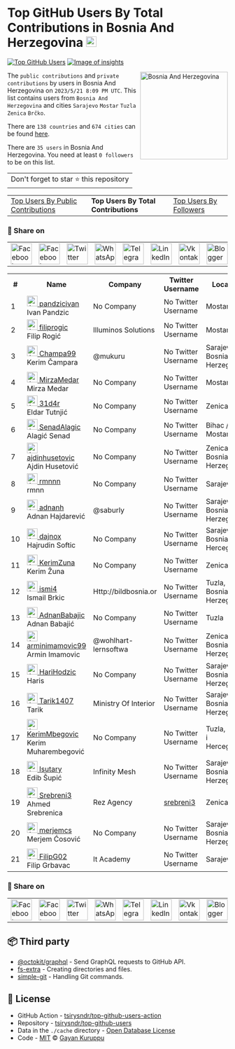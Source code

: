 # Top GitHub Users By Total Contributions in Bosnia And Herzegovina [<img alt="Image of insights" src="https://github.com/gayanvoice/insights/blob/master/graph/373383893/small/week.png" height="24">](https://github.com/gayanvoice/insights/blob/master/readme/373383893/week.md)
[![Top GitHub Users](https://github.com/gayanvoice/top-github-users/actions/workflows/action.yml/badge.svg)](https://github.com/gayanvoice/top-github-users/actions/workflows/action.yml) [![Image of insights](https://github.com/gayanvoice/insights/blob/master/svg/373383893/badge.svg)](https://github.com/gayanvoice/insights/blob/master/readme/373383893/week.md)

<a href="https://gayanvoice.github.io/top-github-users/index.html">
	<img align="right" width="200" src="https://upload.wikimedia.org/wikipedia/commons/b/bf/Flag_of_Bosnia_and_Herzegovina.svg" alt="Bosnia And Herzegovina">
</a>

The `public contributions` and `private contributions` by users in Bosnia And Herzegovina on `2023/5/21 8:09 PM UTC`. This list contains users from `Bosnia And Herzegovina` and cities `Sarajevo` `Mostar` `Tuzla` `Zenica` `Brčko`.

There are `138 countries` and `674 cities` can be found [here](https://github.com/tsirysndr/top-github-users).

There are `35 users`  in Bosnia And Herzegovina. You need at least `0 followers` to be on this list.

<table>
	<tr>
		<td>
			Don't forget to star ⭐ this repository
		</td>
	</tr>
</table>

<table>
	<tr>
		<td>
			<a href="https://github.com/tsirysndr/top-github-users/blob/main/markdown/public_contributions/bosnia_and_herzegovina.md">Top Users By Public Contributions</a>
		</td>
		<td>
			<strong>Top Users By Total Contributions</strong>
		</td>
		<td>
			<a href="https://github.com/tsirysndr/top-github-users/blob/main/markdown/followers/bosnia_and_herzegovina.md">Top Users By Followers</a>
		</td>
	</tr>
</table>

### 🚀 Share on

<table>
	<tr>
		<td>
			<a href="https://web.facebook.com/sharer.php?t=Top%20GitHub%20Users%20By%20Total%20Contributions%20in%20Bosnia%20And%20Herzegovina&u=https://github.com/tsirysndr/top-github-users/blob/main/markdown/total_contributions/bosnia_and_herzegovina.md&_rdc=1&_rdr">
				<img src="https://github.com/gayanvoice/github-active-users-monitor/raw/master/public/images/icons/facebook.svg" height="48" width="48" alt="Facebook"/>
			</a>
		</td>
		<td>
			<a href="https://www.facebook.com/dialog/send?link=https://github.com/tsirysndr/top-github-users/blob/main/markdown/total_contributions/bosnia_and_herzegovina.md&app_id=291494419107518&redirect_uri=https://github.com/tsirysndr/top-github-users/blob/main/markdown/total_contributions/bosnia_and_herzegovina.md">
				<img src="https://github.com/gayanvoice/github-active-users-monitor/raw/master/public/images/icons/facebook_messenger.svg" height="48" width="48" alt="Facebook Messenger"/>
			</a>
		</td>
		<td>
			<a href="https://twitter.com/intent/tweet?text=Top%20GitHub%20Users%20By%20Total%20Contributions%20in%20Bosnia%20And%20Herzegovina&url=https://github.com/tsirysndr/top-github-users/blob/main/markdown/total_contributions/bosnia_and_herzegovina.md">
				<img src="https://github.com/gayanvoice/github-active-users-monitor/raw/master/public/images/icons/twitter.svg" height="48" width="48" alt="Twitter"/>
			</a>
		</td>
		<td>
			<a href="https://web.whatsapp.com/send?text=Top%20GitHub%20Users%20By%20Total%20Contributions%20in%20Bosnia%20And%20Herzegovina https://github.com/tsirysndr/top-github-users/blob/main/markdown/total_contributions/bosnia_and_herzegovina.md">
				<img src="https://github.com/gayanvoice/github-active-users-monitor/blob/master/public/images/icons/whatsapp.svg" height="48" width="48" alt="WhatsApp"/>
			</a>
		</td>
		<td>
			<a href="https://t.me/share/url?url=https://github.com/tsirysndr/top-github-users/blob/main/markdown/total_contributions/bosnia_and_herzegovina.md&text=Top%20GitHub%20Users%20By%20Total%20Contributions%20in%20Bosnia%20And%20Herzegovina">
				<img src="https://github.com/gayanvoice/github-active-users-monitor/blob/master/public/images/icons/telegram.svg" height="48" width="48" alt="Telegram"/>
			</a>
		</td>
		<td>
			<a href="https://www.linkedin.com/shareArticle?title=Top%20GitHub%20Users%20By%20Total%20Contributions%20in%20Bosnia%20And%20Herzegovina&url=https://github.com/tsirysndr/top-github-users/blob/main/markdown/total_contributions/bosnia_and_herzegovina.md">
				<img src="https://github.com/gayanvoice/github-active-users-monitor/blob/master/public/images/icons/linkedin.svg" height="48" width="48" alt="LinkedIn"/>
			</a>
		</td>
		<td>
			<a href="https://vk.com/share.php?url=https://github.com/tsirysndr/top-github-users/blob/main/markdown/total_contributions/bosnia_and_herzegovina.md">
				<img src="https://github.com/gayanvoice/github-active-users-monitor/blob/master/public/images/icons/vkontakte.svg" height="48" width="48" alt="Vkontakte"/>
			</a>
		</td>
		<td>
			<a href="https://www.blogger.com/blog-this.g?n=List%20of%20most%20active%20github%20users%20based%20on%20total%20contributions%20by%20country&t=Top%20GitHub%20Users%20By%20Total%20Contributions%20in%20Bosnia%20And%20Herzegovina&u=https://github.com/tsirysndr/top-github-users/blob/main/markdown/total_contributions/bosnia_and_herzegovina.md">
				<img src="https://github.com/gayanvoice/github-active-users-monitor/blob/master/public/images/icons/blogger.svg" height="48" width="48" alt="Blogger"/>
			</a>
		</td>
		<td>
			<a href="https://wordpress.com/wp-admin/press-this.php?u=https://github.com/tsirysndr/top-github-users/blob/main/markdown/total_contributions/bosnia_and_herzegovina.md&t=Top%20GitHub%20Users%20By%20Total%20Contributions%20in%20Bosnia%20And%20Herzegovina&s=List%20of%20most%20active%20github%20users%20based%20on%20total%20contributions%20by%20country&i=">
				<img src="https://github.com/gayanvoice/github-active-users-monitor/blob/master/public/images/icons/wordpress.svg" height="48" width="48" alt="Wordpress"/>
			</a>
		</td>
		<td>
			<a href="mailto:recipient name?cc=cc&bcc=bcc&subject=Top%20GitHub%20Users%20By%20Total%20Contributions%20in%20Bosnia%20And%20Herzegovina&body=List%20of%20most%20active%20github%20users%20based%20on%20total%20contributions%20by%20country-https://github.com/tsirysndr/top-github-users/blob/main/markdown/total_contributions/bosnia_and_herzegovina.md">
				<img src="https://github.com/gayanvoice/github-active-users-monitor/blob/master/public/images/icons/gmail.svg" height="48" width="48" alt="Email"/>
			</a>
		</td>
		<td>
			<a href="https://www.reddit.com/submit?title=Top%20GitHub%20Users%20By%20Total%20Contributions%20in%20Bosnia%20And%20Herzegovina&url=https://github.com/tsirysndr/top-github-users/blob/main/markdown/total_contributions/bosnia_and_herzegovina.md">
				<img src="https://github.com/gayanvoice/github-active-users-monitor/blob/master/public/images/icons/reddit.svg" height="48" width="48" alt="Reddit"/>
			</a>
		</td>
	</tr>
</table>

<table>
	<tr>
		<th>#</th>
		<th>Name</th>
		<th>Company</th>
		<th>Twitter Username</th>
		<th>Location</th>
		<th>Public Contributions</th>
		<th>Total Contributions</th>
	</tr>
	<tr>
		<td>1</td>
		<td>
			<a href="https://github.com/pandzicivan">
				<img src="https://avatars.githubusercontent.com/u/13085426?s=72&u=154fa773e18d1d9b56dfd7af5510e9fd4e15ba88&v=4" width="24" alt="Avatar of pandzicivan"> pandzicivan
			</a><br/>
			Ivan Pandzic
		</td>
		<td>No Company</td>
		<td>No Twitter Username</td>
		<td>Mostar, BiH</td>
		<td>1</td>
		<td>1018</td>
	</tr>
	<tr>
		<td>2</td>
		<td>
			<a href="https://github.com/filiprogic">
				<img src="https://avatars.githubusercontent.com/u/37115543?s=72&u=7a3ea382cec7973ee92bb1b7000fcf3b2713d002&v=4" width="24" alt="Avatar of filiprogic"> filiprogic
			</a><br/>
			Filip Rogić
		</td>
		<td>Illuminos Solutions </td>
		<td>No Twitter Username</td>
		<td>Mostar</td>
		<td>0</td>
		<td>716</td>
	</tr>
	<tr>
		<td>3</td>
		<td>
			<a href="https://github.com/Champa99">
				<img src="https://avatars.githubusercontent.com/u/44381756?s=72&u=5f86454ad127bca8a5f2314fc16d9da9c8b90fa3&v=4" width="24" alt="Avatar of Champa99"> Champa99
			</a><br/>
			Kerim Čampara
		</td>
		<td>@mukuru </td>
		<td>No Twitter Username</td>
		<td>Sarajevo, Bosnia and Herzegovina</td>
		<td>0</td>
		<td>329</td>
	</tr>
	<tr>
		<td>4</td>
		<td>
			<a href="https://github.com/MirzaMedar">
				<img src="https://avatars.githubusercontent.com/u/23072261?s=72&u=a278c5bd0c312d12f384de537edbe2c69b7f0b25&v=4" width="24" alt="Avatar of MirzaMedar"> MirzaMedar
			</a><br/>
			Mirza Medar
		</td>
		<td>No Company</td>
		<td>No Twitter Username</td>
		<td>Mostar</td>
		<td>2</td>
		<td>135</td>
	</tr>
	<tr>
		<td>5</td>
		<td>
			<a href="https://github.com/31d4r">
				<img src="https://avatars.githubusercontent.com/u/30953857?s=72&u=4b3b9afe8705437a5b8c8ab8df596c9b8e5abffd&v=4" width="24" alt="Avatar of 31d4r"> 31d4r
			</a><br/>
			Eldar Tutnjić
		</td>
		<td>No Company</td>
		<td>No Twitter Username</td>
		<td>Zenica</td>
		<td>16</td>
		<td>134</td>
	</tr>
	<tr>
		<td>6</td>
		<td>
			<a href="https://github.com/SenadAlagic">
				<img src="https://avatars.githubusercontent.com/u/72402224?s=72&u=6b220bda9da04cecc8adf68bc983e5b81f4717ad&v=4" width="24" alt="Avatar of SenadAlagic"> SenadAlagic
			</a><br/>
			Alagić Senad
		</td>
		<td>No Company</td>
		<td>No Twitter Username</td>
		<td>Bihac / Mostar</td>
		<td>61</td>
		<td>108</td>
	</tr>
	<tr>
		<td>7</td>
		<td>
			<a href="https://github.com/ajdinhusetovic">
				<img src="https://avatars.githubusercontent.com/u/116389962?s=72&u=5f6d5f1c2d8ae7223fa403af45d3ff81b5ae89af&v=4" width="24" alt="Avatar of ajdinhusetovic"> ajdinhusetovic
			</a><br/>
			Ajdin Husetović
		</td>
		<td>No Company</td>
		<td>No Twitter Username</td>
		<td>Zenica, Bosnia and Herzegovina</td>
		<td>81</td>
		<td>81</td>
	</tr>
	<tr>
		<td>8</td>
		<td>
			<a href="https://github.com/rmnnn">
				<img src="https://avatars.githubusercontent.com/u/91371458?s=72&u=d4041f55c860029421fafaf7d612244e29fde8ee&v=4" width="24" alt="Avatar of rmnnn"> rmnnn
			</a><br/>
			rmnn
		</td>
		<td>No Company</td>
		<td>No Twitter Username</td>
		<td>Sarajevo</td>
		<td>69</td>
		<td>69</td>
	</tr>
	<tr>
		<td>9</td>
		<td>
			<a href="https://github.com/adnanh">
				<img src="https://avatars.githubusercontent.com/u/82367?s=72&u=d8460b1a01895dc3d11e0b0fcc8d0d1fd58e67ab&v=4" width="24" alt="Avatar of adnanh"> adnanh
			</a><br/>
			Adnan Hajdarević
		</td>
		<td>@saburly </td>
		<td>No Twitter Username</td>
		<td>Sarajevo, Bosnia & Herzegovina</td>
		<td>15</td>
		<td>32</td>
	</tr>
	<tr>
		<td>10</td>
		<td>
			<a href="https://github.com/dajnox">
				<img src="https://avatars.githubusercontent.com/u/69596373?s=72&u=bba26c542df5aff0d7f98fc741b0fa38625107d9&v=4" width="24" alt="Avatar of dajnox"> dajnox
			</a><br/>
			Hajrudin Softic
		</td>
		<td>No Company</td>
		<td>No Twitter Username</td>
		<td>Sarajevo, Bosnia and Hercegovina</td>
		<td>27</td>
		<td>27</td>
	</tr>
	<tr>
		<td>11</td>
		<td>
			<a href="https://github.com/KerimZuna">
				<img src="https://avatars.githubusercontent.com/u/85747649?s=72&u=10812e1cbd48e524b87870d0bd62fa8d69643964&v=4" width="24" alt="Avatar of KerimZuna"> KerimZuna
			</a><br/>
			Kerim Žuna
		</td>
		<td>No Company</td>
		<td>No Twitter Username</td>
		<td>Zenica</td>
		<td>21</td>
		<td>21</td>
	</tr>
	<tr>
		<td>12</td>
		<td>
			<a href="https://github.com/ismi4">
				<img src="https://avatars.githubusercontent.com/u/40364391?s=72&u=8349f847bd5784ea9ab322a3da7b5e6410b25623&v=4" width="24" alt="Avatar of ismi4"> ismi4
			</a><br/>
			Ismail Brkic
		</td>
		<td>Http://bildbosnia.or </td>
		<td>No Twitter Username</td>
		<td>Tuzla, Bosnia and Herzegovina</td>
		<td>15</td>
		<td>15</td>
	</tr>
	<tr>
		<td>13</td>
		<td>
			<a href="https://github.com/AdnanBabajic">
				<img src="https://avatars.githubusercontent.com/u/65029737?s=72&u=93bd8310aa8e6be0980e07b0843bc32520d3e3b2&v=4" width="24" alt="Avatar of AdnanBabajic"> AdnanBabajic
			</a><br/>
			Adnan Babajić
		</td>
		<td>No Company</td>
		<td>No Twitter Username</td>
		<td>Tuzla</td>
		<td>15</td>
		<td>15</td>
	</tr>
	<tr>
		<td>14</td>
		<td>
			<a href="https://github.com/arminimamovic99">
				<img src="https://avatars.githubusercontent.com/u/46347302?s=72&u=f9e3981602687ad86ad960bbcbd4090c54b88a3a&v=4" width="24" alt="Avatar of arminimamovic99"> arminimamovic99
			</a><br/>
			Armin Imamovic
		</td>
		<td>@wohlhart-lernsoftwa  </td>
		<td>No Twitter Username</td>
		<td>Zenica, Bosnia and Herzegovina</td>
		<td>13</td>
		<td>13</td>
	</tr>
	<tr>
		<td>15</td>
		<td>
			<a href="https://github.com/HariHodzic">
				<img src="https://avatars.githubusercontent.com/u/24210894?s=72&u=56c6de6c3d3acced3484cfcc16e8ff433e9353b2&v=4" width="24" alt="Avatar of HariHodzic"> HariHodzic
			</a><br/>
			Haris
		</td>
		<td>No Company</td>
		<td>No Twitter Username</td>
		<td>Sarajevo, Bosnia and Herzegovina</td>
		<td>13</td>
		<td>13</td>
	</tr>
	<tr>
		<td>16</td>
		<td>
			<a href="https://github.com/Tarik1407">
				<img src="https://avatars.githubusercontent.com/u/82821345?s=72&u=7bc86ad62f0a0fa4d49f8126f9f5966d11f410bb&v=4" width="24" alt="Avatar of Tarik1407"> Tarik1407
			</a><br/>
			Tarik 
		</td>
		<td>Ministry Of Interior </td>
		<td>No Twitter Username</td>
		<td>Sarajevo, Bosnia and Herzegovina</td>
		<td>10</td>
		<td>10</td>
	</tr>
	<tr>
		<td>17</td>
		<td>
			<a href="https://github.com/KerimMbegovic">
				<img src="https://avatars.githubusercontent.com/u/57753259?s=72&u=dcca6d5c0f942737be5bc403c35721ed87200826&v=4" width="24" alt="Avatar of KerimMbegovic"> KerimMbegovic
			</a><br/>
			Kerim Muharembegović
		</td>
		<td>No Company</td>
		<td>No Twitter Username</td>
		<td>Tuzla, Bosna i Hercegovina</td>
		<td>5</td>
		<td>5</td>
	</tr>
	<tr>
		<td>18</td>
		<td>
			<a href="https://github.com/Isutary">
				<img src="https://avatars.githubusercontent.com/u/46055196?s=72&u=fa45ab6fb1fd4db0cb4ccb36a24043c33df82784&v=4" width="24" alt="Avatar of Isutary"> Isutary
			</a><br/>
			Edib Šupić
		</td>
		<td>Infinity Mesh </td>
		<td>No Twitter Username</td>
		<td>Sarajevo, Bosnia and Herzegovina</td>
		<td>3</td>
		<td>3</td>
	</tr>
	<tr>
		<td>19</td>
		<td>
			<a href="https://github.com/Srebreni3">
				<img src="https://avatars.githubusercontent.com/u/59295000?s=72&u=ac70a356d086bbef7da5d5ec5b1f1d8de886e964&v=4" width="24" alt="Avatar of Srebreni3"> Srebreni3
			</a><br/>
			Ahmed Srebrenica
		</td>
		<td>Rez Agency </td>
		<td><a href="https://twitter.com/srebreni3">srebreni3</a></td>
		<td>Zenica</td>
		<td>3</td>
		<td>3</td>
	</tr>
	<tr>
		<td>20</td>
		<td>
			<a href="https://github.com/merjemcs">
				<img src="https://avatars.githubusercontent.com/u/94116997?s=72&u=e33d07ce3c1344b3b8026fecfac89cb447041d6d&v=4" width="24" alt="Avatar of merjemcs"> merjemcs
			</a><br/>
			Merjem Ćosović
		</td>
		<td>No Company</td>
		<td>No Twitter Username</td>
		<td>Sarajevo, Bosnia and Herzegovina</td>
		<td>1</td>
		<td>1</td>
	</tr>
	<tr>
		<td>21</td>
		<td>
			<a href="https://github.com/FilipG02">
				<img src="https://avatars.githubusercontent.com/u/89750492?s=72&u=788c727214959ff83592d84edf6c5cde3f6ee2eb&v=4" width="24" alt="Avatar of FilipG02"> FilipG02
			</a><br/>
			Filip Grbavac
		</td>
		<td>It Academy </td>
		<td>No Twitter Username</td>
		<td>Sarajevo</td>
		<td>1</td>
		<td>1</td>
	</tr>
</table>

### 🚀 Share on

<table>
	<tr>
		<td>
			<a href="https://web.facebook.com/sharer.php?t=Top%20GitHub%20Users%20By%20Total%20Contributions%20in%20Bosnia%20And%20Herzegovina&u=https://github.com/tsirysndr/top-github-users/blob/main/markdown/total_contributions/bosnia_and_herzegovina.md&_rdc=1&_rdr">
				<img src="https://github.com/gayanvoice/github-active-users-monitor/raw/master/public/images/icons/facebook.svg" height="48" width="48" alt="Facebook"/>
			</a>
		</td>
		<td>
			<a href="https://www.facebook.com/dialog/send?link=https://github.com/tsirysndr/top-github-users/blob/main/markdown/total_contributions/bosnia_and_herzegovina.md&app_id=291494419107518&redirect_uri=https://github.com/tsirysndr/top-github-users/blob/main/markdown/total_contributions/bosnia_and_herzegovina.md">
				<img src="https://github.com/gayanvoice/github-active-users-monitor/raw/master/public/images/icons/facebook_messenger.svg" height="48" width="48" alt="Facebook Messenger"/>
			</a>
		</td>
		<td>
			<a href="https://twitter.com/intent/tweet?text=Top%20GitHub%20Users%20By%20Total%20Contributions%20in%20Bosnia%20And%20Herzegovina&url=https://github.com/tsirysndr/top-github-users/blob/main/markdown/total_contributions/bosnia_and_herzegovina.md">
				<img src="https://github.com/gayanvoice/github-active-users-monitor/raw/master/public/images/icons/twitter.svg" height="48" width="48" alt="Twitter"/>
			</a>
		</td>
		<td>
			<a href="https://web.whatsapp.com/send?text=Top%20GitHub%20Users%20By%20Total%20Contributions%20in%20Bosnia%20And%20Herzegovina https://github.com/tsirysndr/top-github-users/blob/main/markdown/total_contributions/bosnia_and_herzegovina.md">
				<img src="https://github.com/gayanvoice/github-active-users-monitor/blob/master/public/images/icons/whatsapp.svg" height="48" width="48" alt="WhatsApp"/>
			</a>
		</td>
		<td>
			<a href="https://t.me/share/url?url=https://github.com/tsirysndr/top-github-users/blob/main/markdown/total_contributions/bosnia_and_herzegovina.md&text=Top%20GitHub%20Users%20By%20Total%20Contributions%20in%20Bosnia%20And%20Herzegovina">
				<img src="https://github.com/gayanvoice/github-active-users-monitor/blob/master/public/images/icons/telegram.svg" height="48" width="48" alt="Telegram"/>
			</a>
		</td>
		<td>
			<a href="https://www.linkedin.com/shareArticle?title=Top%20GitHub%20Users%20By%20Total%20Contributions%20in%20Bosnia%20And%20Herzegovina&url=https://github.com/tsirysndr/top-github-users/blob/main/markdown/total_contributions/bosnia_and_herzegovina.md">
				<img src="https://github.com/gayanvoice/github-active-users-monitor/blob/master/public/images/icons/linkedin.svg" height="48" width="48" alt="LinkedIn"/>
			</a>
		</td>
		<td>
			<a href="https://vk.com/share.php?url=https://github.com/tsirysndr/top-github-users/blob/main/markdown/total_contributions/bosnia_and_herzegovina.md">
				<img src="https://github.com/gayanvoice/github-active-users-monitor/blob/master/public/images/icons/vkontakte.svg" height="48" width="48" alt="Vkontakte"/>
			</a>
		</td>
		<td>
			<a href="https://www.blogger.com/blog-this.g?n=List%20of%20most%20active%20github%20users%20based%20on%20total%20contributions%20by%20country&t=Top%20GitHub%20Users%20By%20Total%20Contributions%20in%20Bosnia%20And%20Herzegovina&u=https://github.com/tsirysndr/top-github-users/blob/main/markdown/total_contributions/bosnia_and_herzegovina.md">
				<img src="https://github.com/gayanvoice/github-active-users-monitor/blob/master/public/images/icons/blogger.svg" height="48" width="48" alt="Blogger"/>
			</a>
		</td>
		<td>
			<a href="https://wordpress.com/wp-admin/press-this.php?u=https://github.com/tsirysndr/top-github-users/blob/main/markdown/total_contributions/bosnia_and_herzegovina.md&t=Top%20GitHub%20Users%20By%20Total%20Contributions%20in%20Bosnia%20And%20Herzegovina&s=List%20of%20most%20active%20github%20users%20based%20on%20total%20contributions%20by%20country&i=">
				<img src="https://github.com/gayanvoice/github-active-users-monitor/blob/master/public/images/icons/wordpress.svg" height="48" width="48" alt="Wordpress"/>
			</a>
		</td>
		<td>
			<a href="mailto:recipient name?cc=cc&bcc=bcc&subject=Top%20GitHub%20Users%20By%20Total%20Contributions%20in%20Bosnia%20And%20Herzegovina&body=List%20of%20most%20active%20github%20users%20based%20on%20total%20contributions%20by%20country-https://github.com/tsirysndr/top-github-users/blob/main/markdown/total_contributions/bosnia_and_herzegovina.md">
				<img src="https://github.com/gayanvoice/github-active-users-monitor/blob/master/public/images/icons/gmail.svg" height="48" width="48" alt="Email"/>
			</a>
		</td>
		<td>
			<a href="https://www.reddit.com/submit?title=Top%20GitHub%20Users%20By%20Total%20Contributions%20in%20Bosnia%20And%20Herzegovina&url=https://github.com/tsirysndr/top-github-users/blob/main/markdown/total_contributions/bosnia_and_herzegovina.md">
				<img src="https://github.com/gayanvoice/github-active-users-monitor/blob/master/public/images/icons/reddit.svg" height="48" width="48" alt="Reddit"/>
			</a>
		</td>
	</tr>
</table>

## 📦 Third party

- [@octokit/graphql](https://www.npmjs.com/package/@octokit/graphql) - Send GraphQL requests to GitHub API.
- [fs-extra](https://www.npmjs.com/package/fs-extra) - Creating directories and files.
- [simple-git](https://www.npmjs.com/package/simple-git) - Handling Git commands.
## 📄 License

- GitHub Action - [tsirysndr/top-github-users-action](https://github.com/tsirysndr/top-github-users-action)
- Repository - [tsirysndr/top-github-users](https://github.com/tsirysndr/top-github-users)
- Data in the `./cache` directory - [Open Database License](https://opendatacommons.org/licenses/odbl/1-0/)
- Code - [MIT](./LICENSE) © [Gayan Kuruppu](https://github.com/gayanvoice)
